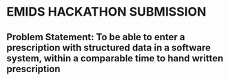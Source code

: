 # EMIDS HACKATHON SUBMISSION

## Problem Statement: To be able to enter a prescription with structured data in a software system, within a comparable time to hand written prescription

